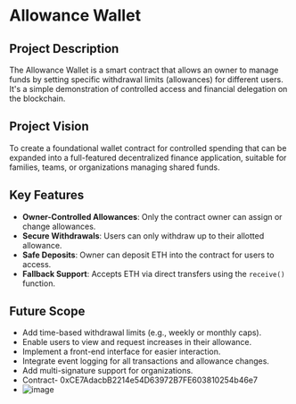 
# Allowance Wallet

## Project Description
The Allowance Wallet is a smart contract that allows an owner to manage funds by setting specific withdrawal limits (allowances) for different users. It's a simple demonstration of controlled access and financial delegation on the blockchain.

## Project Vision
To create a foundational wallet contract for controlled spending that can be expanded into a full-featured decentralized finance application, suitable for families, teams, or organizations managing shared funds.

## Key Features
- **Owner-Controlled Allowances**: Only the contract owner can assign or change allowances.
- **Secure Withdrawals**: Users can only withdraw up to their allotted allowance.
- **Safe Deposits**: Owner can deposit ETH into the contract for users to access.
- **Fallback Support**: Accepts ETH via direct transfers using the `receive()` function.

## Future Scope
- Add time-based withdrawal limits (e.g., weekly or monthly caps).
- Enable users to view and request increases in their allowance.
- Implement a front-end interface for easier interaction.
- Integrate event logging for all transactions and allowance changes.
- Add multi-signature support for organizations.
- Contract- 0xCE7AdacbB2214e54D63972B7FE603810254b46e7
- ![image](https://github.com/user-attachments/assets/cc0ebf6c-1799-4a79-b334-d7a4da5eda49)



